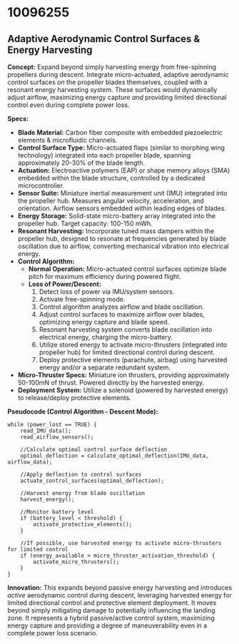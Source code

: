 # 10096255

## Adaptive Aerodynamic Control Surfaces & Energy Harvesting

**Concept:** Expand beyond simply harvesting energy from free-spinning propellers during descent. Integrate micro-actuated, adaptive aerodynamic control surfaces *on* the propeller blades themselves, coupled with a resonant energy harvesting system. These surfaces would dynamically adjust airflow, maximizing energy capture *and* providing limited directional control even during complete power loss.

**Specs:**

*   **Blade Material:** Carbon fiber composite with embedded piezoelectric elements & microfluidic channels.
*   **Control Surface Type:**  Micro-actuated flaps (similar to morphing wing technology) integrated into each propeller blade, spanning approximately 20-30% of the blade length.
*   **Actuation:** Electroactive polymers (EAP) or shape memory alloys (SMA) embedded within the blade structure, controlled by a dedicated microcontroller.
*   **Sensor Suite:**  Miniature inertial measurement unit (IMU) integrated into the propeller hub. Measures angular velocity, acceleration, and orientation. Airflow sensors embedded within leading edges of blades.
*   **Energy Storage:**  Solid-state micro-battery array integrated into the propeller hub.  Target capacity: 100-150 mWh.
*   **Resonant Harvesting:** Incorporate tuned mass dampers within the propeller hub, designed to resonate at frequencies generated by blade oscillation due to airflow, converting mechanical vibration into electrical energy.
*   **Control Algorithm:**
    *   **Normal Operation:**  Micro-actuated control surfaces optimize blade pitch for maximum efficiency during powered flight.
    *   **Loss of Power/Descent:**
        1.  Detect loss of power via IMU/system sensors.
        2.  Activate free-spinning mode.
        3.  Control algorithm analyzes airflow and blade oscillation.
        4.  Adjust control surfaces to maximize airflow over blades, optimizing energy capture and blade speed.
        5.  Resonant harvesting system converts blade oscillation into electrical energy, charging the micro-battery.
        6.  Utilize stored energy to activate micro-thrusters (integrated into propeller hub) for limited directional control during descent.
        7.  Deploy protective elements (parachute, airbag) using harvested energy and/or a separate redundant system.
*   **Micro-Thruster Specs:** Miniature ion thrusters, providing approximately 50-100mN of thrust. Powered directly by the harvested energy.
*   **Deployment System:** Utilize a solenoid (powered by harvested energy) to release/deploy protective elements.

**Pseudocode (Control Algorithm - Descent Mode):**

```
while (power_lost == TRUE) {
    read_IMU_data();
    read_airflow_sensors();

    //Calculate optimal control surface deflection
    optimal_deflection = calculate_optimal_deflection(IMU_data, airflow_data);

    //Apply deflection to control surfaces
    actuate_control_surfaces(optimal_deflection);

    //Harvest energy from blade oscillation
    harvest_energy();

    //Monitor battery level
    if (battery_level < threshold) {
        activate_protective_elements();
    }

    //If possible, use harvested energy to activate micro-thrusters for limited control
    if (energy_available > micro_thruster_activation_threshold) {
        activate_micro_thrusters();
    }
}
```

**Innovation:** This expands beyond passive energy harvesting and introduces *active* aerodynamic control during descent, leveraging harvested energy for limited directional control and protective element deployment.  It moves beyond simply mitigating damage to potentially influencing the landing zone. It represents a hybrid passive/active control system, maximizing energy capture and providing a degree of maneuverability even in a complete power loss scenario.
